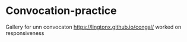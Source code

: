 # Convocation-practice
Gallery for unn convocaton
https://lingtonx.github.io/congal/
worked on responsiveness
